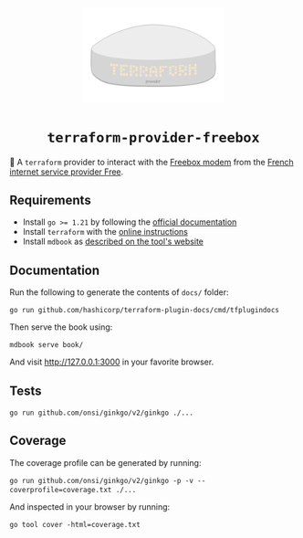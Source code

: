 <div align="center">
<img src="./book/theme/favicon.svg" width="250"/>
<h1><code>terraform-provider-freebox</code></h1>
</div>

🔌 A `terraform` provider to interact with the [Freebox modem](https://en.wikipedia.org/wiki/Freebox) from the [French internet service provider Free](https://en.wikipedia.org/wiki/Free_(ISP)).

## Requirements

- Install `go >= 1.21` by following the [official documentation](https://go.dev/doc/install)
- Install `terraform` with the [online instructions](https://developer.hashicorp.com/terraform/downloads)
- Install `mdbook` as [described on the tool's website](https://rust-lang.github.io/mdBook/guide/installation.html)

## Documentation

Run the following to generate the contents of `docs/` folder:

```shell
go run github.com/hashicorp/terraform-plugin-docs/cmd/tfplugindocs
```

Then serve the book using:

```shell
mdbook serve book/
```

And visit http://127.0.0.1:3000 in your favorite browser.

## Tests

```shell
go run github.com/onsi/ginkgo/v2/ginkgo ./...
```

## Coverage

The coverage profile can be generated by running:

```shell
go run github.com/onsi/ginkgo/v2/ginkgo -p -v --coverprofile=coverage.txt ./...
```

And inspected in your browser by running:

```shell
go tool cover -html=coverage.txt
```
